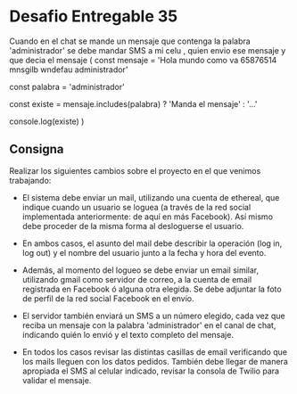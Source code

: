 # Desafio Entregable 35

Cuando en el chat se mande un mensaje que contenga la palabra 'administrador' se debe mandar SMS a mi celu , quien envio ese mensaje y que decia el mensaje
(
const mensaje = 'Hola mundo como va 65876514 mnsgilb wndefau administrador'

const palabra = 'administrador'

const existe = mensaje.includes(palabra) ? 'Manda el mensaje' : '...'

console.log(existe)
)
## Consigna

Realizar los siguientes cambios sobre el proyecto en el que venimos trabajando:

- El sistema debe enviar un mail, utilizando una cuenta de ethereal, que indique cuando un usuario se loguea (a través de la red social implementada anteriormente: de aquí en más Facebook). Así mismo debe proceder de la misma forma al desloguerse el usuario. 

- En ambos casos, el asunto del mail debe describir la operación (log in, log out) y el nombre del usuario junto a la fecha y hora del evento.

- Además, al momento del logueo se debe enviar un email similar, utilizando gmail como servidor de correo, a la cuenta de email registrada en Facebook ó alguna otra elegida. Se debe adjuntar la foto de perfil de la red social Facebook en el envío.

- El servidor también enviará un SMS a un número elegido, cada vez que reciba un mensaje con la palabra 'administrador' en el canal de chat, indicando quién lo envió y el texto completo del mensaje.

- En todos los casos revisar las distintas casillas de email verificando que los mails lleguen con los datos pedidos. También debe llegar de manera apropiada el SMS al celular indicado, revisar la consola de Twilio para validar el mensaje.



